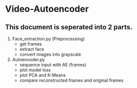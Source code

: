 # Video-Autoencoder

## This document is seperated into 2 parts.
1. Face_extraction.py (Preprocessing)
    - get frames 
    - extract face
    - convert images into grayscale
2. Autoencoder.py
    - sequence input with AE (frames)
    - plot model loss
    - plot PCA and K-Means
    - compare reconstructed frames and original frames
    

